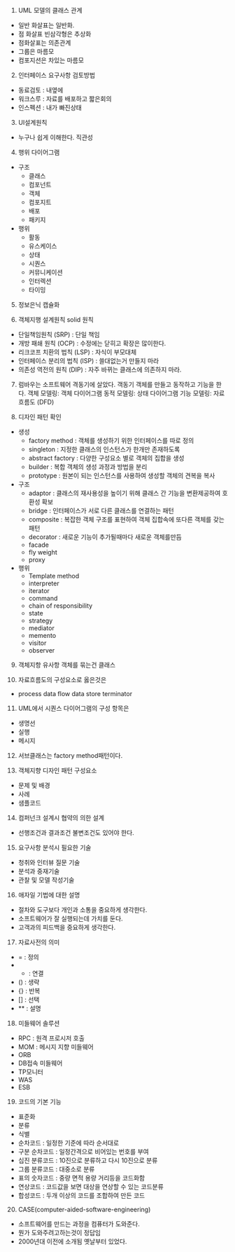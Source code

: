 1. UML 모델의 클래스 관계

- 일반 화살표는 일반화.
- 점 화살표 빈삼각형은 추상화
- 점화살표는 의존관계
- 그룹은 마름모
- 컴포지션은 차있는 마름모

2. 인터페이스 요구사항 검토방법

- 동료검토 : 내옆에
- 워크스루 : 자료를 배포하고 짧은회의
- 인스펙션 : 내가 빠진상태

3. UI설계원칙

- 누구나 쉽게 이해한다. 직관성

4. 행위 다이어그램

- 구조
  - 클래스
  - 컴포넌트
  - 객체
  - 컴포지트
  - 배포
  - 패키지
- 행위
  - 활동
  - 유스케이스
  - 상태
  - 시퀀스
  - 커뮤니케이션
  - 인터렉션
  - 타이밍

5. 정보은닉 캡슐화

6. 객체지행 설계원칙 solid 원칙

- 단일책임원칙 (SRP) : 단일 책임
- 개방 패쇄 원칙 (OCP) : 수정에는 닫히고 확장은 많이한다.
- 리크코프 치환의 법칙 (LSP) : 자식이 부모대체
- 인터페이스 분리의 법칙 (ISP) : 쓸대없는거 만들지 마라
- 의존성 역전의 원칙 (DIP) : 자주 바뀌는 클래스에 의존하지 마라.

7. 럼바우는 소프트웨어 격동기에 살았다. 객동기
   객체를 만들고 동작하고 기능을 한다.
   객체 모델링: 객체 다이어그램
   동적 모델링: 상태 다이어그램
   기능 모델링: 자료 흐름도 (DFD)

8. 디자인 패턴 확인

- 생성
  - factory method : 객체를 생성하기 위한 인터페이스를 따로 정의
  - singleton : 지정한 클래스의 인스턴스가 한개만 존재하도록
  - abstract factory : 다양한 구성요소 별로 객체의 집합을 생성
  - builder : 복합 객체의 생성 과정과 방법을 분리
  - prototype : 원본이 되는 인스턴스를 사용하여 생성할 객체의 견복을 복사
- 구조
  - adaptor : 클래스의 재사용성을 높이기 위해 클래스 간 기능을 변환제공하여 호환성 확보
  - bridge : 인터페이스가 서로 다른 클래스를 연결하는 패턴
  - composite : 복잡한 객체 구조를 표현하여 객체 집합속에 또다른 객체를 갖는 패턴
  - decorator : 새로운 기능이 추가될때마다 새로운 객체를만듬
  - facade
  - fly weight
  - proxy
- 행위
  - Template method
  - interpreter
  - iterator
  - command
  - chain of responsibility
  - state
  - strategy
  - mediator
  - memento
  - visitor
  - observer

9. 객체지항 유사항 객체를 묶는건 클래스

10. 자료흐름도의 구성요소로 옳은것은

- process data flow data store terminator

11. UML에서 시퀀스 다이어그램의 구성 항목은

- 생명선
- 실행
- 메시지

12. 서브클래스는 factory method패턴이다.

13. 객체지향 디자인 패턴 구성요소

- 문제 및 배경
- 사례
- 샘플코드

14. 컴퍼넌크 설계시 협약의 의한 설계

- 선행조건과 결과조건 불변조건도 있어야 한다.

15. 요구사항 분석시 필요한 기술

- 청취와 인터뷰 질문 기술
- 분석과 중재기술
- 관찰 및 모델 작성기술

16. 애자일 기법에 대한 설명

- 절차와 도구보다 개인과 소통을 중요하게 생각한다.
- 소프트웨어가 잘 실행되는데 가치를 둔다.
- 고객과의 피드백을 중요하게 생각한다.

17. 자료사전의 의미

- = : 정의
- - : 연결
- () : 생략
- {} : 반복
- [] : 선택
- \*\* : 설명

18. 미들웨어 솔루션

- RPC : 원격 프로시저 호출
- MOM : 메시지 지향 미들웨어
- ORB
- DB접속 미들웨어
- TP모니터
- WAS
- ESB

19. 코드의 기본 기능

- 표준화
- 분류
- 식별
- 순차코드 : 일정한 기준에 따라 순서대로
- 구분 순차코드 : 일정간격으로 비어있는 번호를 부여
- 십진 분류코드 : 10진으로 분류하고 다시 10진으로 분류
- 그룹 분류코드 : 대중소로 분류
- 표의 숫자코드 : 중량 면적 용량 거리등을 코드화함
- 연상코드 : 코드값을 보면 대상을 연상할 수 있는 코드분류
- 합성코드 : 두개 이상의 코드를 조합하여 만든 코드

20. CASE(computer-aided-software-engineering)

- 소프트웨어를 만드는 과정을 컴퓨터가 도와준다.
- 뭔가 도와주려고하는것이 정답임
- 2000년대 이전에 소개됨 옛날부터 있었다.
